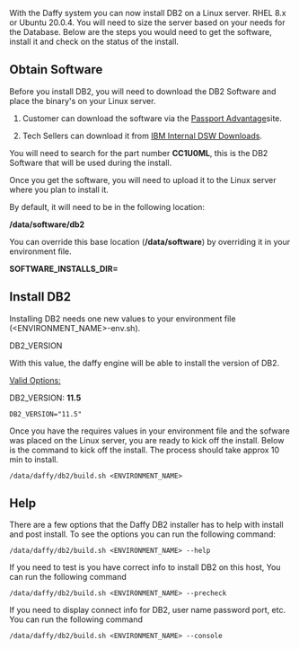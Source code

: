 With the Daffy system you can now install DB2 on a Linux server.  RHEL 8.x or Ubuntu 20.0.4. You will need to size the server based on your needs for the Database.   Below are the steps you would need to get the software, install it and check on the status of the install.

## Obtain Software

Before you install DB2, you will need to download the DB2 Software and place the binary's on your Linux server.

1)   Customer can download the software via the [Passport Advantage](https://%20https//www.ibm.com/software/passportadvantage/pao_customer.html)site.

2)  Tech Sellers can download it from [IBM Internal DSW Downloads](https://w3-connections.ibm.com/wikis/home?lang=en-us#!/wiki/Software%20Downloads/page/Overview).



You will need to search for the part number **CC1U0ML**, this is the DB2 Software that will be used during the install.

Once you get the software, you will need to upload it to the Linux server where you plan to install it.

By default, it will need to be in the following location:

**/data/software/db2**



You can override this base location (**/data/software**) by overriding it in your environment file.

**SOFTWARE_INSTALLS_DIR=**

## Install DB2

Installing DB2 needs one new values to your environment file (<ENVIRONMENT_NAME>-env.sh).

DB2_VERSION

With this value, the daffy engine will be able to install the version of DB2.

<u>Valid Options:</u>

DB2_VERSION:
**11.5**

```
DB2_VERSION="11.5"
```

Once you have the requires values in your environment file and the sofware was placed on the Linux server, you are ready to kick off the install.  Below is the command to kick off the install.  The process should take approx 10 min to install.

```
/data/daffy/db2/build.sh <ENVIRONMENT_NAME>
```
## Help
There are a few options that the Daffy DB2 installer has to help with install and post install.  To see the options you can run the following command:

```
/data/daffy/db2/build.sh <ENVIRONMENT_NAME> --help
```
If you need to test is you have correct info to install DB2 on this host,  You can run the following command

```
/data/daffy/db2/build.sh <ENVIRONMENT_NAME> --precheck
```
If you need to display connect info for DB2, user name password port, etc.  You can run the following command
```
/data/daffy/db2/build.sh <ENVIRONMENT_NAME> --console
```
